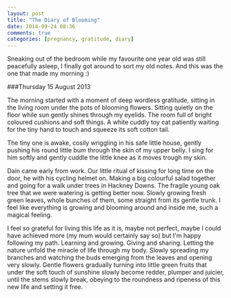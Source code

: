 ```yaml
---
layout: post
title: "The Diary of Blooming"
date: 2014-09-24 08:36
comments: true
categories: [pregnancy, gratitude, diary]
---
```

Sneaking out of the bedroom while my favourite one year old was still peacefully asleep, I finally got around to sort my old notes. And this was the one that made my morning :)


###Thursday 15 August 2013

The morning started with a moment of deep wordless gratitude, sitting in the living room under the pots of blooming flowers. Sitting quietly on the floor while sun gently shines through my eyelids. The room full of bright coloured cushions and soft things. A white cuddly toy cat patiently waiting for the tiny hand to touch and squeeze its soft cotton tail.

The tiny one is awake, cosily wriggling in his safe little house, gently pushing his round little bum through the skin of my upper belly. I sing for him softly and gently cuddle the little knee as it moves trough my skin.

Dain came early from work. Our little ritual of kissing for long time on the door, he with his cycling helmet on. Making a big colourful salad together and going for a walk under trees in Hackney Downs. The fragile young oak tree that we were watering is getting better now. Slowly growing fresh green leaves, whole bunches of them, some straight from its gentle trunk. I feel like everything is growing and blooming around and inside me, such a magical feeling.

I feel so grateful for living this life as it is, maybe not perfect, maybe I could have achieved more (my mum would certainly say so) but I'm happy following my path. Learning and growing. Giving and sharing. Letting the nature unfold the miracle of life through my body. Slowly spreading my branches and watching the buds emerging from the leaves and opening very slowly. Gentle flowers gradually turning into little green fruits that under the soft touch of sunshine slowly become redder, plumper and juicier, until the stems slowly break, obeying to the roundness and ripeness of this new life and setting it free.